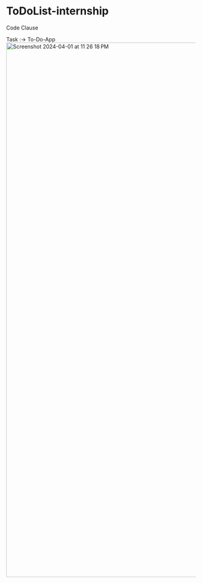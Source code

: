 # ToDoList-internship
Code Clause

Task :-> 
To-Do-App
<img width="1423" alt="Screenshot 2024-04-01 at 11 26 18 PM" src="https://github.com/Kaushikwagh/ToDoList-internship/assets/142978390/e9dfb34d-00be-46e4-a569-032edb2056f0">
